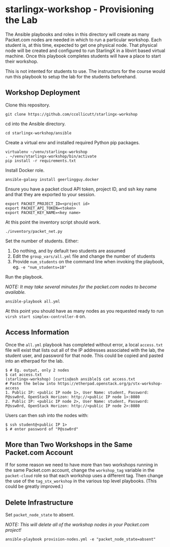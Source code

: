 # starlingx-workshop - Provisioning the Lab
 
The Ansible playbooks and roles in this directory will create as many Packet.com nodes are needed in which to run a particular workshop. Each student is, at this time, expected to get one physical node. That physical node will be created and configured to run StarlingX in a libvirt based virtual machine. Once this playbook completes students will have a place to start their workshop.

This is not intented for students to use. The instructors for the course would run this playbook to setup the lab for the students beforehand.

## Workshop Deployment

Clone this repository.

```
git clone https://github.com/ccollicutt/starlingx-workshop
```

cd into the Ansible directory.

```
cd starlingx-workshop/ansible
```

Create a virtual env and installed required Python pip packages.

```
virtualenv ~/venv/starlingx-workshop
. ~/venv/starlingx-workshop/bin/activate
pip install -r requirements.txt
```

Install Docker role.

```
ansible-galaxy install geerlingguy.docker
``` 

Ensure you have a packet cloud API token, project ID, and ssh key name and that they are exported to your session.

```
export PACKET_PROJECT_ID=<project id>
export PACKET_API_TOKEN=<token>
export PACKET_KEY_NAME=<key name>
```

At this point the inventory script should work.

```
./inventory/packet_net.py
```

Set the number of students. Either:

1. Do nothing, and by default two students are assumed
1. Edit the `group_vars/all.yml` file and change the number of students
1. Provide `num_students` on the command line when invoking the playbook, eg. `-e "num_students=10"`

Run the playbook.

*NOTE: It may take several minutes for the packet.com nodes to become available.*

```
ansible-playbook all.yml
```

At this point you should have as many nodes as you requested ready to run `virsh start simplex-controller-0` on.

## Access Information

Once the `all.yml` playbook has completed without error, a local `access.txt` file will exist that lists out all of the IP addresses associated with the lab, the student user, and password for that node. This could be copied and pasted into an etherpad for the lab.

```
$ # Eg. output, only 2 nodes
$ cat access.txt 
(starlingx-workshop) [curtis@ash ansible]$ cat access.txt 
# Paste the below into https://etherpad.openstack.org/p/stx-workshop-access
1. Public IP: <public IP node 1>, User Name: student, Password: P@ssw0rd, OpenStack Horizon: http://<public IP node 1>:8080
2. Public IP: <public IP node 2>, User Name: student, Password: P@ssw0rd, OpenStack Horizon: http://<public IP node 2>:8080

```

Users can then ssh into the nodes with:

```
$ ssh student@<public IP 1>
$ # enter password of "P@ssw0rd"
```

## More than Two Workshops in the Same Packet.com Account

If for some reason we need to have more than two workshops running in the same Packet.com account, change the `workshop_tag` variable in the `packet-cloud` role so that each workshop uses a different tag. Then change the use of the `tag_stx_workshop` in the various top level playbooks. (This could be greatly improved.)

## Delete Infrastructure

Set `packet_node_state` to absent.

*NOTE: This will delete all of the workshop nodes in your Packet.com project!*

```
ansible-playbook provision-nodes.yml -e "packet_node_state=absent"
```